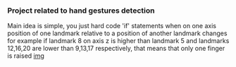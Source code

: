 <h3> Project related to hand gestures detection </h3>

Main idea is simple, you just hard code 'if' statements when on one axis position of one landmark relative to a position of another landmark changes
for example if landmark 8 on axis z is higher than landmark 5 and landmarks 12,16,20 are lower than 9,13,17 respectively, that means that only one finger is raised
[img](.landmarks.png)
